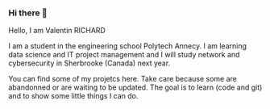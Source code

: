### Hi there 👋

Hello, I am Valentin RICHARD

I am a student in the engineering school Polytech Annecy. I am learning data science and IT project management and I will study network and cybersecurity in Sherbrooke (Canada) next year. 

You can find some of my projetcs here. Take care because some are abandonned or are waiting to be updated. The goal is to learn (code and git) and to show some little things I can do.



<!--
**Onyx39/Onyx39** is a ✨ _special_ ✨ repository because its `README.md` (this file) appears on your GitHub profile.

Here are some ideas to get you started:

- 🔭 I’m currently working on ...
- 🌱 I’m currently learning ...
- 👯 I’m looking to collaborate on ...
- 🤔 I’m looking for help with ...
- 💬 Ask me about ...
- 📫 How to reach me: ...
- 😄 Pronouns: ...
- ⚡ Fun fact: ...
-->
